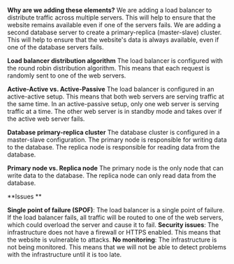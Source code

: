 **Why are we adding these elements?**
We are adding a load balancer to distribute traffic across multiple servers. This will help to ensure that the website remains available even if one of the servers fails.
We are adding a second database server to create a primary-replica (master-slave) cluster. This will help to ensure that the website's data is always available, even if one of the database servers fails.

**Load balancer distribution algorithm**
The load balancer is configured with the round robin distribution algorithm. This means that each request is randomly sent to one of the web servers.

**Active-Active vs. Active-Passive**
The load balancer is configured in an active-active setup. This means that both web servers are serving traffic at the same time. In an active-passive setup, only one web server is serving traffic at a time. The other web server is in standby mode and takes over if the active web server fails.

**Database primary-replica cluster**
The database cluster is configured in a master-slave configuration. The primary node is responsible for writing data to the database. The replica node is responsible for reading data from the database.

**Primary node vs. Replica node**
The primary node is the only node that can write data to the database. The replica node can only read data from the database.

**Issues
**

**Single point of failure (SPOF)**: The load balancer is a single point of failure. If the load balancer fails, all traffic will be routed to one of the web servers, which could overload the server and cause it to fail.
**Security issues**: The infrastructure does not have a firewall or HTTPS enabled. This means that the website is vulnerable to attacks.
**No monitoring**: The infrastructure is not being monitored. This means that we will not be able to detect problems with the infrastructure until it is too late.
